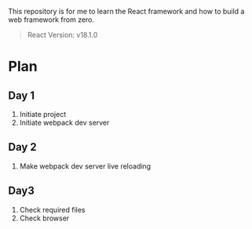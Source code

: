 This repository is for me to learn the React framework and how to build a web framework from zero.

> React Version: v18.1.0

# Plan

## Day 1

1. Initiate project
2. Initiate webpack dev server

## Day 2

1. Make webpack dev server live reloading

## Day3

1. Check required files
2. Check browser

